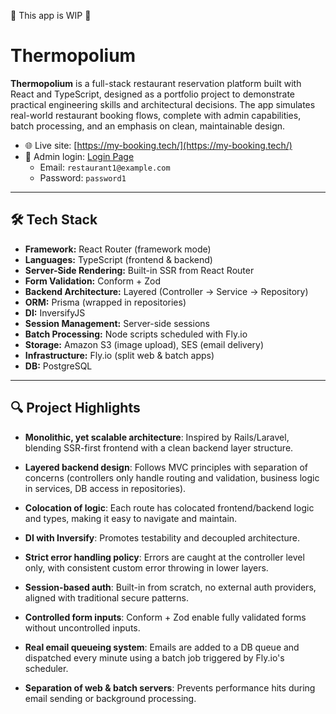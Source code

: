 🚧 This app is WIP 🚧

# Thermopolium

**Thermopolium** is a full-stack restaurant reservation platform built with React and TypeScript, designed as a portfolio project to demonstrate practical engineering skills and architectural decisions. The app simulates real-world restaurant booking flows, complete with admin capabilities, batch processing, and an emphasis on clean, maintainable design.

- 🌐 Live site: [https://my-booking.tech/](https://my-booking.tech/)
- 🔑 Admin login: [Login Page](https://my-booking.tech/booking/login)
  - Email: `restaurant1@example.com`
  - Password: `password1`

---

## 🛠 Tech Stack

- **Framework:** React Router (framework mode)
- **Languages:** TypeScript (frontend & backend)
- **Server-Side Rendering:** Built-in SSR from React Router
- **Form Validation:** Conform + Zod
- **Backend Architecture:** Layered (Controller → Service → Repository)
- **ORM:** Prisma (wrapped in repositories)
- **DI:** InversifyJS
- **Session Management:** Server-side sessions
- **Batch Processing:** Node scripts scheduled with Fly.io
- **Storage:** Amazon S3 (image upload), SES (email delivery)
- **Infrastructure:** Fly.io (split web & batch apps)
- **DB:** PostgreSQL

---

## 🔍 Project Highlights

- **Monolithic, yet scalable architecture**: Inspired by Rails/Laravel, blending SSR-first frontend with a clean backend layer structure.

- **Layered backend design**: Follows MVC principles with separation of concerns (controllers only handle routing and validation, business logic in services, DB access in repositories).

- **Colocation of logic**: Each route has colocated frontend/backend logic and types, making it easy to navigate and maintain.

- **DI with Inversify**: Promotes testability and decoupled architecture.

- **Strict error handling policy**: Errors are caught at the controller level only, with consistent custom error throwing in lower layers.

- **Session-based auth**: Built-in from scratch, no external auth providers, aligned with traditional secure patterns.

- **Controlled form inputs**: Conform + Zod enable fully validated forms without uncontrolled inputs.

- **Real email queueing system**: Emails are added to a DB queue and dispatched every minute using a batch job triggered by Fly.io's scheduler.

- **Separation of web & batch servers**: Prevents performance hits during email sending or background processing.
